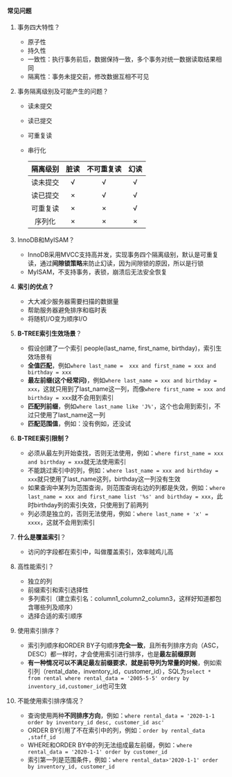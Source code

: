 #### 常见问题

1. 事务四大特性？
   - 原子性
   - 持久性
   - 一致性：执行事务前后，数据保持一致，多个事务对统一数据读取结果相同
   - 隔离性：事务未提交前，修改数据互相不可见
   
2. 事务隔离级别及可能产生的问题？
   - 读未提交
   
   - 读已提交
   
   - 可重复读
   
   - 串行化
   
     | 隔离级别 | 脏读 | 不可重复读 | 幻读 |
     | :------: | :--: | :--------: | :--: |
     | 读未提交 |  √   |     √      |  √   |
     | 读已提交 |  ×   |     √      |  √   |
     | 可重复读 |  ×   |     ×      |  √   |
     |  序列化  |  ×   |     ×      |  ×   |
   
3. InnoDB和MyISAM？

   - InnoDB采用MVCC支持高并发，实现事务四个隔离级别，默认是可重复读，通过**间隙锁策略**来防止幻读，因为间隙锁的原因，所以是行锁
   - MyISAM，不支持事务，表锁，崩溃后无法安全恢复

4. **索引的优点？**

   - 大大减少服务器需要扫描的数据量
   - 帮助服务器避免排序和临时表
   - 将随机I/O变为顺序I/O

5. **B-TREE索引生效场景**？

   - 假设创建了一个索引 people(last_name, first_name, birthday)，索引生效场景有
   - **全值匹配**，例如`where last_name =  xxx and first_name = xxx and birthday = xxx`
   - **最左前缀(这个经常问)**，例如`where last_name = xxx and birthday = xxx`，这就只用到了last_name这一列，而像`where first_name = xxx and birthday = xxx`就不会用到索引
   - **匹配列前缀**，例如`where last_name like 'J%'`，这个也会用到索引，不过只使用了last_name这一列
   - **匹配范围值**，例如：没有例如，还没试

6. **B-TREE索引限制？**

   - 必须从最左列开始查找，否则无法使用，例如：`where first_name = xxx and birthday = xxx`就无法使用索引
   - 不能跳过索引中的列，例如：`where last_name = xxx and birthday = xxx`就只使用了last_name这列，birthday这一列没有生效
   - 如果查询中某列为范围查询，则范围查询右边的列都是失效，例如：`where last_name = xxx and first_name list '%s' and birthday = xxx`，此时birthday列的索引失效，只使用到了前两列
   - 列必须是独立的，否则无法使用，例如：`where last_name + 'x' = xxxx`，这就不会用到索引

7. **什么是覆盖索引**？

   - 访问的字段都在索引中，叫做覆盖索引，效率贼鸡儿高

8. 高性能索引？

   - 独立的列
   - 前缀索引和索引选择性
   - 多列索引（建立索引名：column1_column2_column3，这样好知道都包含哪些列及顺序）
   - 选择合适的索引顺序

9. 使用索引排序？

   - 索引列顺序和ORDER BY子句顺序**完全一致**，且所有列排序方向（ASC，DESC）都一样时，才会使用索引进行排序，也是**最左前缀原则**
   - **有一种情况可以不满足最左前缀要求**，**就是前导列为常量的时候**，例如索引列（rental_date，inventory_id，customer_id），SQL为`select * from rental where rental_data = '2005-5-5' ordery by inventory_id,customer_id`也可生效

10. 不能使用索引排序情况？

    - 查询使用两种**不同排序方向**，例如：`where rental_data = '2020-1-1 order by inventory_id desc, customer_id asc'`
    - ORDER BY引用了不在索引中的列，例如：`order by rental_data ,staff_id`
    - WHERE和ORDER BY中的列无法组成最左前缀，例如：`where rental_data = '2020-1-1' order by customer_id`
    - 索引第一列是范围条件，例如：`where rental_data>'2020-1-1' order by inventory_id, customer_id`